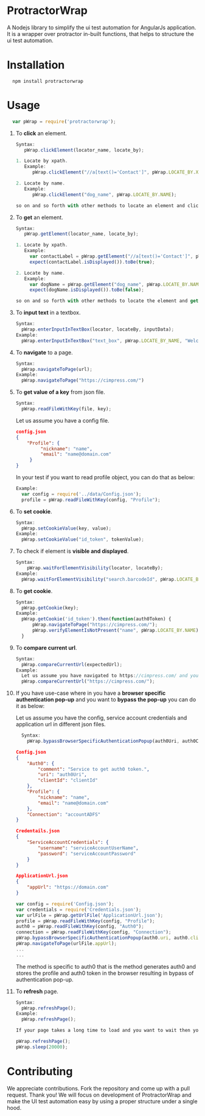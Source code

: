 # ProtractorWrap
A Nodejs library to simplify the ui test automation for AngularJs application.
It is a wrapper over protractor in-built functions, that helps to structure the ui test automation.

# Installation
```
  npm install protractorwrap
```
# Usage
```javascript
  var pWrap = require('protractorwrap');
```  

1. To **click** an element.
    ```javascript
    Syntax:
       pWrap.clickElement(locator_name, locate_by);

    1. Locate by xpath.
       Example:
          pWrap.clickElement("//a[text()='Contact']", pWrap.LOCATE_BY.XPATH);

    2. Locate by name.
       Example:
          pWrap.clickElement("dog_name", pWrap.LOCATE_BY.NAME);

    so on and so forth with other methods to locate an element and click it.
    ```  

2. To **get** an element.
    ```javascript
    Syntax:
       pWrap.getElement(locator_name, locate_by);

    1. Locate by xpath.
       Example:
         var contactLabel = pWrap.getElement("//a[text()='Contact']", pWrap.LOCATE_BY.XPATH);
         expect(contactLabel.isDisplayed()).toBe(true);

    2. Locate by name.
       Example:
         var dogName = pWrap.getElement("dog_name", pWrap.LOCATE_BY.NAME);
         expect(dogName.isDisplayed()).toBe(false);

    so on and so forth with other methods to locate the element and get it.
    ```  

3. To **input text** in a textbox.
    ```javascript
    Syntax:
      pWrap.enterInputInTextBox(locator, locateBy, inputData);
    Example:
      pWrap.enterInputInTextBox("text_box", pWrap.LOCATE_BY_NAME, "Welcome to Protractor Wrap")
    ```  

4. To **navigate** to a page.
    ```javascript
    Syntax:
      pWrap.navigateToPage(url);
    Example:
      pWrap.navigateToPage("https://cimpress.com/")
    ```  

5. To **get value of a key** from json file.
    ```javascript
    Syntax:
      pWrap.readFileWithKey(file, key);
    ```
    Let us assume you have a config file.
    ```json
    config.json
    {
        "Profile": {
             "nickname": "name",
             "email": "name@domain.com"
         }
    }
    ```
    In your test if you want to read profile object, you can do that as below:
    ```javascript
    Example:
      var config = require('../data/Config.json');                                             
      profile = pWrap.readFileWithKey(config, "Profile");
    ```   

6. To **set cookie**.
    ```javascript
    Syntax:
      pWrap.setCookieValue(key, value);
    Example:
      pWrap.setCookieValue("id_token", tokenValue);
    ```  

7. To check if element is **visible and displayed**.
    ```javascript
    Syntax:
        pWrap.waitForElementVisibility(locator, locateBy);
    Example:
      pWrap.waitForElementVisibility("search.barcodeId", pWrap.LOCATE_BY.MODEL);
    ```  

8. To **get cookie**.
    ```javascript
    Syntax:
      pWrap.getCookie(key);
    Example:
      pWrap.getCookie('id_token').then(function(auth0Token) {
          pWrap.navigateToPage("https://cimpress.com/");
          pWrap.verifyElementIsNotPresent("name", pWrap.LOCATE_BY.NAME);
      }
    ```  

9. To **compare current url**.
    ```javascript
    Syntax:
      pWrap.compareCurrentUrl(expectedUrl);
    Example:
      Let us assume you have navigated to https://cimpress.com/ and you want to verify if the current url and expected url are same.
      pWrap.compareCurrentUrl("https://cimpress.com/");
    ```   

10. If you have use-case where in you have a **browser specific authentication pop-up** and you want to **bypass the pop-up** you can do it as below:

    Let us assume you have the config, service account credentials and application url in different json files.
    ```javascript
      Syntax:
        pWrap.bypassBrowserSpecificAuthenticationPopup(auth0Uri, auth0ClientId, serviceAccountUsername, ServiceAccountPassword, profile, connection, appUrl);
    ```
    ```json
    Config.json
    {
        "Auth0": {
            "comment": "Service to get auth0 token.",
            "uri": "auth0Uri",
            "clientId": "clientId"
        },
        "Profile": {
            "nickname": "name",
            "email": "name@domain.com"
        },
        "Connection": "accountADFS"
    }
    ```
    ```json
    Credentails.json
    {
        "ServiceAccountCredentials": {
            "username": "serviceAccountUserName",
            "password": "serviceAccountPassword"
        }
    }
    ```
    ```json
    ApplicationUrl.json
    {
        "appUrl": "https://domain.com"
    }
    ```

    ```javascript
    var config = require('Config.json');
    var credentials = require('Credentials.json');
    var urlFile = pWrap.getUrlFile('ApplicationUrl.json');
    profile = pWrap.readFileWithKey(config, "Profile");
    auth0 = pWrap.readFileWithKey(config, "Auth0");
    connection = pWrap.readFileWithKey(config, "Connection");
    pWrap.bypassBrowserSpecificAuthenticationPopup(auth0.uri, auth0.clientId, credentials.ServiceAccountCredentials.username, credentials.ServiceAccountCredentials.password, profile, connection, urlFile.appUrl);
    pWrap.navigateToPage(urlFile.appUrl);
    ...
    ...
    ```
    The method is specific to auth0 that is the method generates auth0 and stores the profile and auth0 token in the browser resulting in bypass of authentication pop-up.

11. To **refresh** page.
    ```javascript
    Syntax:
      pWrap.refreshPage();
    Example:
      pWrap.refreshPage();

    If your page takes a long time to load and you want to wait then you combine, refresh with sleep as below:

    pWrap.refreshPage();
    pWrap.sleep(20000);
    ```

# Contributing
We appreciate contributions. Fork the repository and come up with a pull request. Thank you!
We will focus on development of ProtractorWrap and make the UI test automation easy by using a proper structure under a single hood.
